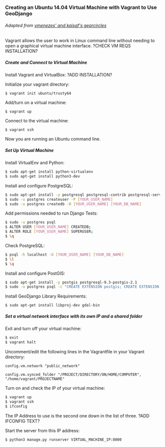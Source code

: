 ### Creating an Ubuntu 14.04 Virtual Machine with Vagrant to Use GeoDjango

###### Adapted from [vmenezes' and kaisaf's gearcircles](https://github.com/kaisaf/gearcircles/blob/master/instalation.txt)

Vagrant allows the user to work in Linux command line without needing to open a graphical virtual machine interface. ?CHECK VM REQS INSTALLATION?

##### Create and Connect to Virtual Machine

Install Vagrant and VirtualBox:
?ADD INSTALLATION?

Initialize your vagrant directory:

`$ vagrant init ubuntu/trusty64`

Add/turn on a virtual machine:

`$ vagrant up`

Connect to the virtual machine:

`$ vagrant ssh`

Now you are running an Ubuntu command line.


##### Set Up Virtual Machine

Install VirtualEnv and Python:
```bash
$ sudo apt-get install python-virtualenv
$ sudo apt-get install python3-dev
```

Install and configure PostgreSQL:
```bash
$ sudo apt-get install -y postgresql postgresql-contrib postgresql-server-dev-9.3
$ sudo -u postgres createuser -P [YOUR_USER_NAME]
$ sudo -u postgres createdb -O [YOUR_USER_NAME] [YOUR_DB_NAME]
```

Add permissions needed to run Django Tests:
```bash
$ sudo -u postgres psql
$ ALTER USER [YOUR_USER_NAME] CREATEDB;
$ ALTER ROLE [YOUR_USER_NAME] SUPERUSER;
$ \q
```

Check PostgreSQL:
```bash
$ psql -h localhost -U [YOUR_USER_NAME] [YOUR_DB_NAME]
$ \l
$ \q
```

Install and configure PostGIS:
```bash
$ sudo apt-get install -y postgis postgresql-9.3-postgis-2.1
$ sudo -u postgres psql -c "CREATE EXTENSION postgis; CREATE EXTENSION postgis_topology;" [YOUR_DB_NAME]
```

Install GeoDjango Library Requirements:

`$ sudo apt-get install libproj-dev gdal-bin`


##### Set a virtual network interface with its own IP and a shared folder

Exit and turn off your virtual machine:
```bash
$ exit
$ vagrant halt
```

Uncomment/edit the following lines in the Vagrantfile in your Vagrant directory:

`config.vm.network "public_network"`

`config.vm.synced_folder "/PROJECT/DIRECTORY/ON/HOME/COMPUTER", "/home/vagrant/PROJECTNAME"`

Turn on and check the IP of your virtual machine:
```bash
$ vagrant up
$ vagrant ssh
$ ifconfig
```

The IP Address to use is the second one down in the list of three. ?ADD IFCONFIG TEXT?

Start the server from this IP address:

`$ python3 manage.py runserver VIRTUAL_MACHINE_IP:8000`
